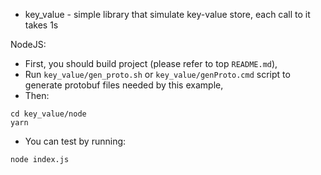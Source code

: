 * key_value - simple library that simulate key-value store, each call to it takes 1s

NodeJS:
- First, you should build project (please refer to top `README.md`),
- Run `key_value/gen_proto.sh` or `key_value/genProto.cmd` script to generate protobuf files needed by this example,
- Then:
```
cd key_value/node
yarn 
``` 
- You can test by running:
```
node index.js
```